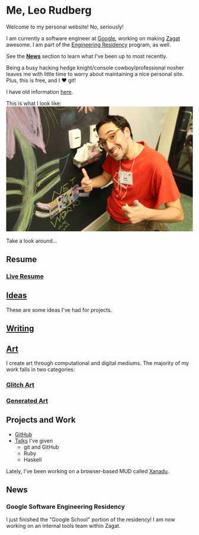 # Me, Leo Rudberg
Welcome to my personal website! No, seriously!

I am currently a software engineer at [Google](https://google.com), working on making [Zagat](https://zagat.com) awesome.
I am part of the [Engineering Residency](https://www.google.com/about/careers/students/engres.html#) program, as well.

See the [__News__](#news) section to learn what I've been up to most recently.

Being a busy hacking hedge knight/console cowboy/professional nosher leaves
me with little time to worry about maintaining a nice personal site. Plus, this
is free, and I :heart: git!

I have old information [here](http://cs.wisc.edu/~leo).

This is what I look like:
![Yup, this is me](https://github.com/LOZORD/me/blob/master/me.jpg)

Take a look around...

## Resume

### [Live Resume](https://docs.google.com/document/d/1d0WxjT2ZJi4EQ-GkS-a0-QpzHyQuDAlBOyY8acCe-2w/view)

## [Ideas](https://github.com/LOZORD/me/tree/master/ideas.markdown)

These are some ideas I've had for projects.

## [Writing](http://github.com/LOZORD/me/tree/master/writing)

## [Art](http://github.com/LOZORD/me/tree/master/art)

I create art through computational and digital mediums.
The majority of my work falls in two categories:

### [Glitch Art](http://github.com/LOZORD/me/tree/master/art/glitched)

### [Generated Art](http://github.com/LOZORD/me/tree/master/art/generated)

## Projects and Work

* [GitHub](http://github.com/LOZORD)
* [Talks](https://github.com/uw-upl/talks#readme) I've given
  * git and GitHub
  * Ruby
  * Haskell
 
Lately, I've been working on a browser-based MUD called [Xanadu](https://github.com/LOZORD/xanadu). 

## News

### Google Software Engineering Residency
I just finished the "Google School" portion of the residency! I am now working on an internal tools team within Zagat.
